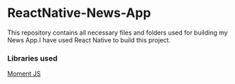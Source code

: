 # ReactNative-News-App
This repository contains all necessary files and folders used for building my News App.I have used React Native to build this project.
<br>
### Libraries used 
[Moment JS](https://momentjs.com/)
